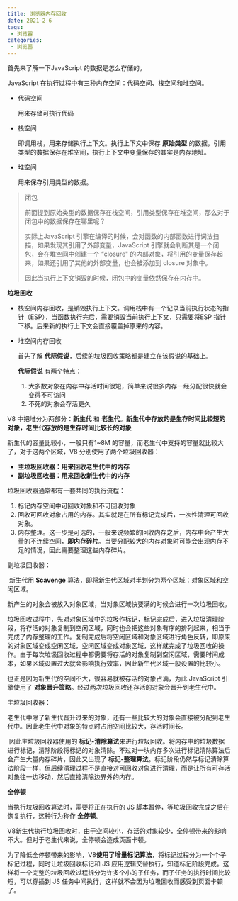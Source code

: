 ```yaml
---
title: 浏览器内存回收
date: 2021-2-6
tags:
 - 浏览器
categories:
 - 浏览器
---
```


首先来了解一下JavaScript 的数据是怎么存储的。

JavaScript 在执行过程中有三种内存空间：代码空间、栈空间和堆空间。

- 代码空间

  用来存储可执行代码

- 栈空间

  即调用栈，用来存储执行上下文。执行上下文中保存 **原始类型** 的数据，引用类型的数据保存在堆空间，执行上下文中变量保存的其实是内存地址。

- 堆空间

  用来保存引用类型的数据。

>  闭包
>
> 前面提到原始类型的数据保存在栈空间，引用类型保存在堆空间，那么对于闭包中的数据保存在哪里呢？
>
> 实际上JavaScript 引擎在编译的时候，会对函数的内部函数进行词法扫描，如果发现其引用了外部变量，JavaScript 引擎就会判断其是一个闭包，会在堆空间中创建一个 “closure" 的内部对象，将引用的变量保存起来，如果还引用了其他的外部变量，也会被添加到 closure 对象中。
>
> 因此当执行上下文销毁的时候，闭包中的变量依然保存在内存中。

**垃圾回收**

- 栈空间内存回收，是销毁执行上下文。调用栈中有一个记录当前执行状态的指针（ESP），当函数执行完后，需要销毁当前执行上下文，只需要将ESP 指针下移。后来新的执行上下文会直接覆盖掉原来的内容。

- 堆空间内存回收

  首先了解 **代际假说**，后续的垃圾回收策略都是建立在该假说的基础上。

  **代际假说** 有两个特点：

  1. 大多数对象在内存中存活时间很短，简单来说很多内存一经分配很快就会变得不可访问
  2. 不死的对象会存活更久

V8 中把堆分为两部分：**新生代** 和 **老生代**。**新生代中存放的是生存时间比较短的对象，老生代存放的是生存时间比较长的对象**

新生代的容量比较小，一般只有1~8M 的容量，而老生代中支持的容量就比较大了，对于这两个区域，V8 分别使用了两个垃圾回收器：

- **主垃圾回收器：用来回收老生代中的内存**
- **副垃圾回收器：用来回收新生代中的内存**

垃圾回收器通常都有一套共同的执行流程：

1. 标记内存空间中可回收对象和不可回收对象
2. 回收可回收对象占用的内存。其实就是在所有标记完成后，一次性清理可回收对象。
3. 内存整理。这一步是可选的，一般来说频繁的回收内存之后，内存中会产生大量的不连续空间，**即内存碎片**。当要分配较大的内存对象时可能会出现内存不足的情况，因此需要整理这些内存碎片。

副垃圾回收器：

​	新生代用 **Scavenge** 算法，即将新生代区域对半划分为两个区域：对象区域和空闲区域。

​	新产生的对象会被放入对象区域，当对象区域快要满的时候会进行一次垃圾回收。

​	垃圾回收过程中，先对对象区域中的垃圾作标记，标记完成后，进入垃圾清理阶段，将存活的对象复制到空闲区域，同时也会把这些对象有序的排列起来，相当于完成了内存整理的工作。复制完成后将空闲区域和对象区域进行角色反转，即原来的对象区域变成空闲区域，空闲区域变成对象区域，这样就完成了垃圾回收的操作。由于每次垃圾回收过程中都需要将存活的对象复制到空闲区域，需要时间成本，如果区域设置过大就会影响执行效率，因此新生代区域一般设置的比较小。

也正是因为新生代的空间不大，很容易就被存活的对象占满，为此 JavaScript 引擎使用了 **对象晋升策略**。经过两次垃圾回收还存活的对象会晋升到老生代中。

主垃圾回收器：

​	老生代中除了新生代晋升过来的对象，还有一些比较大的对象会直接被分配到老生代中。因此老生代中对象的特点时占用空间比较大，存活时间长。

​	因此主垃圾回收器使用的 **标记-清除算法**来进行垃圾回收。将内存中的垃圾数据进行标记，清除阶段将标记的对象清除。不过对一块内存多次进行标记清除算法后会产生大量内存碎片，因此又出现了 **标记-整理算法**。标记阶段仍然与标记清除算法阶段一样，但后续清理过程不是直接对可回收对象进行清理，而是让所有可存活对象往一边移动，然后直接清除边界外的内存。

**全停顿**

当执行垃圾回收算法时，需要将正在执行的 JS 脚本暂停，等垃圾回收完成之后在恢复执行，这种行为称作 **全停顿**。

V8新生代执行垃圾回收时，由于空间较小，存活的对象较少，全停顿带来的影响不大。但对于老生代来说，全停顿会造成页面卡顿。

为了降低全停顿带来的影响，V8**使用了增量标记算法**，将标记过程分为一个个子标记过程，同时让垃圾回收标记和 JS 应用逻辑交替执行，知道标记阶段完成。这样将一个完整的垃圾回收过程拆分为许多个小的子任务，而子任务的执行时间比较短，可以穿插到 JS 任务中间执行，这样就不会因为垃圾回收而感受到页面卡顿了。

